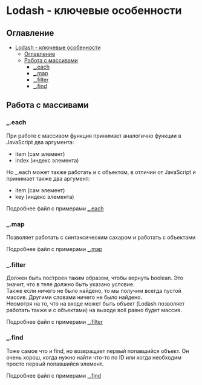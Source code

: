 # Lodash - ключевые особенности

## Оглавление
- [Lodash - ключевые особенности](#lodash---ключевые-особенности)
  - [Оглавление](#оглавление)
  - [Работа с массивами](#работа-с-массивами)
    - [_.each](#_each)
    - [_.map](#_map)
    - [_.filter](#_filter)
    - [_.find](#_find)

## Работа с массивами

### _.each

При работе с массивом функция принимает аналогично функции в JavaScript два аргумента:
- item (сам элемент)
- index (индекс элемента)
 
Но _.each может также работать и с объектом, в отличии от JavaScript и принимает также два аргумент:
- item (сам элемент)
- key (индекс элемента)

Подробнее файл с примерами [_.each](work_with_array/each.js)

### _.map

Позволяет работать с синтаксическим сахаром и работать с объектами

Подробнее файл с примерами [_.map](work_with_array/map.js)

### _.filter

Должен быть построен таким образом, чтобы вернуть boolean. Это значит, что в теле должно быть указано условие. <br/>
Также если ничего не было найдено, то мы получим всегда пустой массив. Другими словами ничего не было найдено. <br/>
Несмотря на то, что на входе может быть объект (Lodash позволяет работать также и с объектами) на выходе всё равно будет массив. <br/>

Подробнее файл с примерами [_.filter](work_with_array/filter.js)

### _.find

Тоже самое что и find, но возвращает первый попавшийся объект. Он очень хорош, когда нужно найти что-то по ID или когда необходим просто первый попавшийся элемент.

Подробнее файл с примерами [_.find](array_methods/find.js)